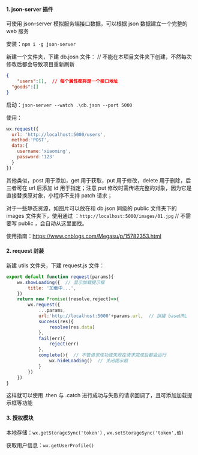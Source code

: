 #### 1. json-server 插件

可使用 json-server 模拟服务端接口数据，可以根据 json 数据建立一个完整的 web 服务

安装：`npm i -g json-server`

新建一个文件夹，下建 db.josn 文件：   // 不能在本项目文件夹下创建，不然每次修改后都会导致项目重新刷新

```json
{
	"users":[],  // 每个属性都将是一个接口地址
  "goods":[]
}
```

启动：`json-server --watch .\db.json --port 5000`

使用：

```js
wx.request({
  url: 'http://localhost:5000/users',
  method:'POST',
  data:{
    username:'xiaoming',
    password:'123'
  }
})
```

其他类似，post 用于添加，get 用于获取，put 用于修改，delete 用于删除，后三者可在 url 后添加 id 用于指定；注意 put 修改时需传递完整的对象，因为它是直接替换原对象，小程序不支持 patch 请求；

对于一些静态资源，如图片可以放在和 db.json 同级的 public 文件夹下的 images 文件夹下，使用通过 ：`http://localhost:5000/images/01.jpg`  // 不需要写 public ，会自动从这里面找。

使用指南：https://www.cnblogs.com/Megasu/p/15782353.html



#### 2. request 封装

新建 utils 文件夹，下建 request.js 文件：

```js
export default function request(params){
	wx.showLoading({  // 显示加载提示框
		title: '加载中...',
	})
	return new Promise((resolve,reject)=>{
		wx.request({
			...params,
			url:'http://localhost:5000'+params.url,  // 拼接 baseURL
			success(res){
				resolve(res.data)
			},
			fail(err){
				reject(err)
			},
			complete(){  // 不管请求成功或失败在请求完成后都会运行
				wx.hideLoading()  // 关闭提示框
			}
		})
	})
}
```

这样就可以使用 .then 与 .catch 进行成功与失败的请求回调了，且可添加加载提示框等功能



#### 3. 授权模块

本地存储：`wx.getStorageSync('token')` , `wx.setStorageSync('token',值)`

获取用户信息：`wx.getUserProfile()`




